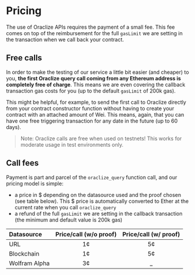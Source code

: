 # Pricing

The use of Oraclize APIs requires the payment of a small fee. This fee comes on top of the reimbursement for the full `gasLimit` we are setting in the transaction when we call back your contract.


## Free calls

In order to make the testing of our service a little bit easier (and cheaper) to you, **the first Oraclize query call coming from any Ethereum address is completely free of charge**. This means we are even covering the callback transaction gas costs for you (up to the default `gasLimit` of 200k gas).

This might be helpful, for example, to send the first call to Oraclize directly from your contract constructor function without having to create your contract with an attached amount of Wei. This means, again, that you can have one free triggering transaction for any date in the future (up to 60 days).

>Note: Oraclize calls are free when used on testnets! This works for moderate usage in test environments only.


## Call fees

Payment is part and parcel of the `oraclize_query` function call, and our pricing model is simple:

* a price in $ depending on the datasource used and the proof chosen (see table below). This $ price is automatically converted to Ether at the current rate when you call `oraclize_query`
* a refund of the full `gasLimit` we are setting in the callback transaction (the minimum and default value is 200k gas)


| Datasource| Price/call (w/o proof)| Price/call (w/ proof) |
| :------- | :----: | :---: |
| URL| 1¢  |  5¢     |
| Blockchain| 1¢    |  5¢    |
| Wolfram Alpha| 3¢     | _|

